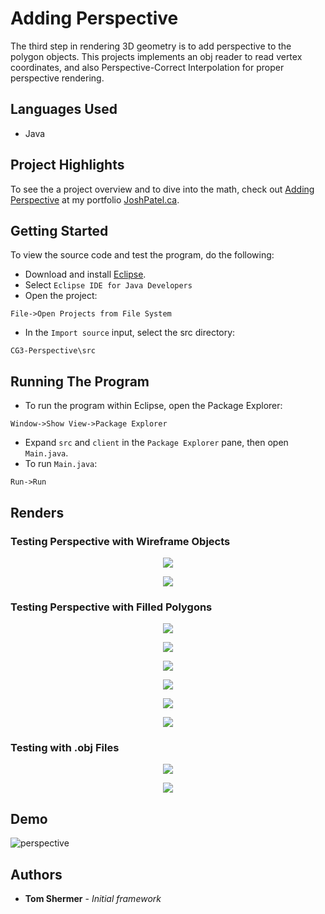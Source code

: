 # Adding Perspective

The third step in rendering 3D geometry is to add perspective to the polygon objects. This projects implements an obj reader to read vertex coordinates, and also Perspective-Correct Interpolation for proper perspective rendering.

## Languages Used

* Java

## Project Highlights

To see the a project overview and to dive into the math, check out [Adding Perspective](http://joshpatel.ca/cg3) at my portfolio [JoshPatel.ca](http://joshpatel.ca/).

## Getting Started

To view the source code and test the program, do the following:

* Download and install [Eclipse](https://www.eclipse.org/downloads/download.php?file=/oomph/epp/2018-12/R/eclipse-inst-win64.exe).
* Select ```Eclipse IDE for Java Developers```
* Open the project:
```
File->Open Projects from File System
```
* In the ```Import source``` input, select the src directory:
```
CG3-Perspective\src
```

## Running The Program

* To run the program within Eclipse, open the Package Explorer:
```
Window->Show View->Package Explorer
```
* Expand ```src``` and ```client``` in the ```Package Explorer``` pane, then open ```Main.java```.
* To run ```Main.java```:
```
Run->Run
```

## Renders

### Testing Perspective with Wireframe Objects

<p align="center"><img src="https://github.com/joshilp/joshilp.github.io/blob/master/images/CG3-Perspective/1.jpg?raw=true" /></p>

<p align="center"><img src="https://github.com/joshilp/joshilp.github.io/blob/master/images/CG3-Perspective/2.jpg?raw=true" /></p>

### Testing Perspective with Filled Polygons

<p align="center"><img src="https://github.com/joshilp/joshilp.github.io/blob/master/images/CG3-Perspective/3.jpg?raw=true" /></p>

<p align="center"><img src="https://github.com/joshilp/joshilp.github.io/blob/master/images/CG3-Perspective/4.jpg?raw=true" /></p>

<p align="center"><img src="https://github.com/joshilp/joshilp.github.io/blob/master/images/CG3-Perspective/5.jpg?raw=true" /></p>

<p align="center"><img src="https://github.com/joshilp/joshilp.github.io/blob/master/images/CG3-Perspective/6.jpg?raw=true" /></p>

<p align="center"><img src="https://github.com/joshilp/joshilp.github.io/blob/master/images/CG3-Perspective/7.jpg?raw=true" /></p>

<p align="center"><img src="https://github.com/joshilp/joshilp.github.io/blob/master/images/CG3-Perspective/8.jpg?raw=true" /></p>

### Testing with .obj Files

<p align="center"><img src="https://github.com/joshilp/joshilp.github.io/blob/master/images/CG3-Perspective/9.jpg?raw=true" /></p>

<p align="center"><img src="https://github.com/joshilp/joshilp.github.io/blob/master/images/CG3-Perspective/10.jpg?raw=true" /></p>


## Demo

![perspective](https://github.com/joshilp/joshilp.github.io/blob/master/images/CG3-Perspective/cg3.gif?raw=true)

## Authors

* **Tom Shermer** - *Initial framework*